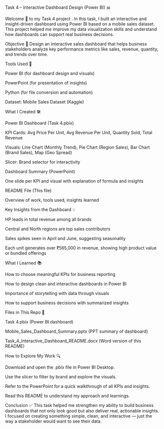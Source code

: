 Task 4 – Interactive Dashboard Design (Power BI) 📊

Welcome 👋 to my Task 4 project . In this task, I built an interactive and insight-driven dashboard using Power BI based on a mobile sales dataset. This project helped me improve my data visualization skills and understand how dashboards can support real business decisions.

Objective 🎯
Design an interactive sales dashboard that helps business stakeholders analyze key performance metrics like sales, revenue, quantity, and trends over time.


Tools Used 🧰

Power BI (for dashboard design and visuals)

PowerPoint (for presentation of insights)

Python (for file conversion and automation)



Dataset: Mobile Sales Dataset (Kaggle)


What I Created 🛠️

Power BI Dashboard (Task 4.pbix)

KPI Cards: Avg Price Per Unit, Avg Revenue Per Unit, Quantity Sold, Total Revenue

Visuals: Line Chart (Monthly Trend), Pie Chart (Region Sales), Bar Chart (Brand Sales), Map (Geo Spread)

Slicer: Brand selector for interactivity

Dashboard Summary (PowerPoint)

One slide per KPI and visual with explanation of formula and insights

README File (This file)



Overview of work, tools used, insights learned

Key Insights from the Dashboard 💡

HP leads in total revenue among all brands

Central and North regions are top sales contributors

Sales spikes seen in April and June, suggesting seasonality

Each unit generates over ₹565,000 in revenue, showing high product value or bundled offerings



What I Learned 📚

How to choose meaningful KPIs for business reporting

How to design clean and interactive dashboards in Power BI

Importance of storytelling with data through visuals

How to support business decisions with summarized insights



Files in This Repo 📁

Task 4.pbix (Power BI dashboard)

Mobile_Sales_Dashboard_Summary.pptx (PPT summary of dashboard)

Task_4_Interactive_Dashboard_README.docx (Word version of this README)



How to Explore My Work 🔍

Download and open the .pbix file in Power BI Desktop.

Use the slicer to filter by brand and explore the visuals.

Refer to the PowerPoint for a quick walkthrough of all KPIs and insights.

Read this README to understand my approach and learnings.



Conclusion ✅
This task helped me strengthen my ability to build business dashboards that not only look good but also deliver real, actionable insights. I focused on creating something simple, clean, and interactive — just the way a stakeholder would want to see their data.
